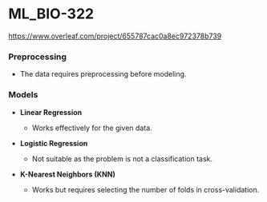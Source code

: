 # ML_BIO-322
https://www.overleaf.com/project/655787cac0a8ec972378b739

### Preprocessing
- The data requires preprocessing before modeling.

### Models
- **Linear Regression**
  - Works effectively for the given data.

- **Logistic Regression**
  - Not suitable as the problem is not a classification task.

- **K-Nearest Neighbors (KNN)**
  - Works but requires selecting the number of folds in cross-validation.


